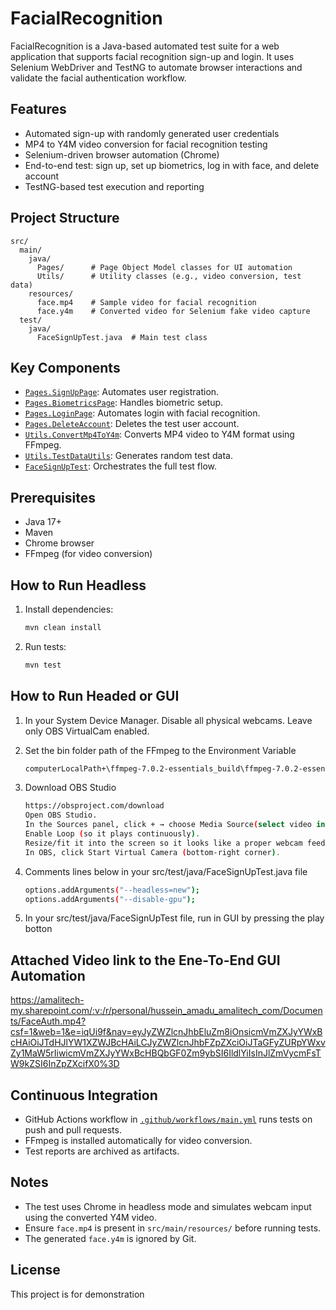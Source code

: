 # FacialRecognition

FacialRecognition is a Java-based automated test suite for a web application that supports facial recognition sign-up and login. It uses Selenium WebDriver and TestNG to automate browser interactions and validate the facial authentication workflow.

## Features

- Automated sign-up with randomly generated user credentials
- MP4 to Y4M video conversion for facial recognition testing
- Selenium-driven browser automation (Chrome)
- End-to-end test: sign up, set up biometrics, log in with face, and delete account
- TestNG-based test execution and reporting

## Project Structure

```
src/
  main/
    java/
      Pages/      # Page Object Model classes for UI automation
      Utils/      # Utility classes (e.g., video conversion, test data)
    resources/
      face.mp4    # Sample video for facial recognition
      face.y4m    # Converted video for Selenium fake video capture
  test/
    java/
      FaceSignUpTest.java  # Main test class
```

## Key Components

- [`Pages.SignUpPage`](src/main/java/Pages/SignUpPage.java): Automates user registration.
- [`Pages.BiometricsPage`](src/main/java/Pages/BiometricsPage.java): Handles biometric setup.
- [`Pages.LoginPage`](src/main/java/Pages/LoginPage.java): Automates login with facial recognition.
- [`Pages.DeleteAccount`](src/main/java/Pages/DeleteAccount.java): Deletes the test user account.
- [`Utils.ConvertMp4ToY4m`](src/main/java/Utils/ConvertMp4ToY4m.java): Converts MP4 video to Y4M format using FFmpeg.
- [`Utils.TestDataUtils`](src/main/java/Utils/TestDataUtils.java): Generates random test data.
- [`FaceSignUpTest`](src/test/java/FaceSignUpTest.java): Orchestrates the full test flow.

## Prerequisites

- Java 17+
- Maven
- Chrome browser
- FFmpeg (for video conversion)

## How to Run Headless

1. Install dependencies:
   ```sh
   mvn clean install
   ```

2. Run tests:
   ```sh
   mvn test
   ```

## How to Run Headed or GUI

1. In your System Device Manager.
   Disable all physical webcams.
   Leave only OBS VirtualCam enabled.

2. Set the bin folder path of the FFmpeg to the Environment Variable
   ```sh 
   computerLocalPath+\ffmpeg-7.0.2-essentials_build\ffmpeg-7.0.2-essentials_build\bin
   ```

3. Download OBS Studio
   ```sh
   https://obsproject.com/download
   Open OBS Studio.
   In the Sources panel, click + → choose Media Source(select video in directory src/main/resources/face.mp4).
   Enable Loop (so it plays continuously).
   Resize/fit it into the screen so it looks like a proper webcam feed.
   In OBS, click Start Virtual Camera (bottom-right corner).
   ```

4. Comments lines below in your src/test/java/FaceSignUpTest.java file
   ```sh
   options.addArguments("--headless=new"); 
   options.addArguments("--disable-gpu");
   ```
5. In your src/test/java/FaceSignUpTest file, run in GUI by pressing the play botton


## Attached Video link to the Ene-To-End GUI Automation
https://amalitech-my.sharepoint.com/:v:/r/personal/hussein_amadu_amalitech_com/Documents/FaceAuth.mp4?csf=1&web=1&e=iqUi9f&nav=eyJyZWZlcnJhbEluZm8iOnsicmVmZXJyYWxBcHAiOiJTdHJlYW1XZWJBcHAiLCJyZWZlcnJhbFZpZXciOiJTaGFyZURpYWxvZy1MaW5rIiwicmVmZXJyYWxBcHBQbGF0Zm9ybSI6IldlYiIsInJlZmVycmFsTW9kZSI6InZpZXcifX0%3D


## Continuous Integration

- GitHub Actions workflow in [`.github/workflows/main.yml`](.github/workflows/main.yml) runs tests on push and pull requests.
- FFmpeg is installed automatically for video conversion.
- Test reports are archived as artifacts.

## Notes

- The test uses Chrome in headless mode and simulates webcam input using the converted Y4M video.
- Ensure `face.mp4` is present in `src/main/resources/` before running tests.
- The generated `face.y4m` is ignored by Git.

## License

This project is for demonstration
